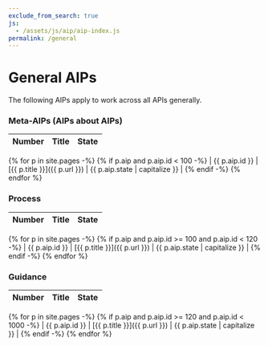 ```yaml
---
exclude_from_search: true
js:
  - /assets/js/aip/aip-index.js
permalink: /general
---
```


# General AIPs

The following AIPs apply to work across all APIs generally.

### Meta-AIPs (AIPs about AIPs)

<!-- prettier-ignore-start -->

| Number | Title | State |
| -----: | ----- | ----- |
{% for p in site.pages -%}
{% if p.aip and p.aip.id < 100 -%}
| {{ p.aip.id }} | [{{ p.title }}]({{ p.url }}) | {{ p.aip.state | capitalize }} |
{% endif -%}
{% endfor %}

<!-- prettier-ignore-end -->

### Process

<!-- prettier-ignore-start -->

| Number | Title | State |
| -----: | ----- | ----- |
{% for p in site.pages -%}
{% if p.aip and p.aip.id >= 100 and p.aip.id < 120 -%}
| {{ p.aip.id }} | [{{ p.title }}]({{ p.url }}) | {{ p.aip.state | capitalize }} |
{% endif -%}
{% endfor %}

<!-- prettier-ignore-end -->

### Guidance

<!-- prettier-ignore-start -->

| Number | Title | State |
| -----: | ----- | ----- |
{% for p in site.pages -%}
{% if p.aip and p.aip.id >= 120 and p.aip.id < 1000 -%}
| {{ p.aip.id }} | [{{ p.title }}]({{ p.url }}) | {{ p.aip.state | capitalize }} |
{% endif -%}
{% endfor %}

<!-- prettier-ignore-end -->
